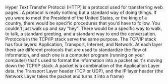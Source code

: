 	
Hyper Text Transfer Protocol (HTTP) is a protocol used for transferring web pages 
. A protocol is really nothing but a standard way of doing things.
If you were to meet the President of the United States, or the king of a country, 
there would be specific procedures that you'd have to follow. You couldn't just walk up and say "hey".
There would be a specific way to walk, to talk, a standard greeting, and a standard way to end the conversation. 
Protocols in the TCP/IP stack serve the same purpose.
The TCP/IP stack has four layers: Application, Transport, Internet, and Network. 
At each layer there are different protocols that are used to standardize the flow of information,
and each one is a computer program (running on your computer) that's used to format the information 
into a packet as it's moving down the TCP/IP stack. A packet is a combination of the Application Layer data, 
the Transport Layer header (TCP or UDP), and the IP layer header 
(the Network Layer takes the packet and turns it into a frame)